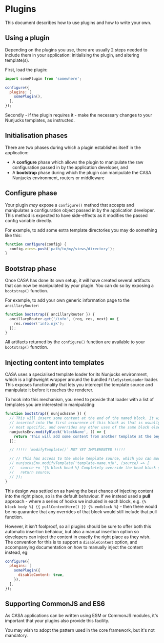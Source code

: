 # Plugins

This document describes how to use plugins and how to write your own.


## Using a plugin

Depending on the plugins you use, there are usually 2 steps needed to include them in your application: initialising the plugin, and altering template(s).

First, load the plugin:

```javascript
import somePlugin from 'somewhere';

configure({
  plugins: [
    somePlugin(),
  ],
});
```

Secondly - if the plugin requires it - make the necessary changes to your Nunjucks templates, as instructed.


## Initialisation phases

There are two phases during which a plugin establishes itself in the application:

* A **configure** phase which allows the plugin to manipulate the raw configuration passed in by the application developer, and
* A **bootstrap** phase during which the plugin can manipulate the CASA Nunjucks environment, routers or middleware


## Configure phase

Your plugin _may_ expose a `configure()` method that accepts and manipulates a configuration object passed in by the application developer. This method is expected to have side-effects as it modifies the passed config variable directly.

For example, to add some extra template directories you may do something like this:

```javascript
function configure(config) {
  config.views.push('path/to/my/views/directory');
}
```


## Bootstrap phase

Once CASA has done its own setup, it will have created several artifacts that can now be manipulated by your plugin. You can do so by exposing a `bootstrap()` function.

For example, to add your own generic information page to the `ancillaryRouter`:

```javascript
function bootstrap({ ancillaryRouter }) {
  ancillaryRouter.get('/info', (req, res, next) => {
    res.render('info.njk');
  });
}
```

All artifacts returned by the `configure()` function are available to your `bootstrap()` function.


## Injecting content into templates

CASA uses a specialised template loader for its Nunjucks environment, which is a lightweight wrapper around the bundled `FileSystemLoader` loader. This exposes functionality that lets you intercept the template source and manipulate it before it reaches the renderer.

To hook into this mechanism, you need to provide that loader with a list of templates you are interested in manipulating:

```javascript
function bootstrap({ nunjucksEnv }) {
  // This will insert some content at the end of the named block. It will be
  // inserted into the first occurence of this block as that is usually the
  // most specific, and overrides any other uses of the same block elsewhere.
  nunjucksEnv.modifyBlock('blockName', () => {
    return 'This will add some content from another template at the beginning of the blockName block: {% include "my-plugin/thing.njk" %}';
  });

  // !!!!! `modifyTemplate()` NOT YET IMPLEMENTED !!!!!

  // // This has access to the whole template source, which you can modify freely
  // nunjucksEnv.modifyTemplate('template-name.njk', (source) => {
  //   source += '{% block head %} Completely override the head block {% endblock %}';
  //   return source;
  // });
}
```

This design was settled on as having the best chance of injecting content into the right place, so is the default behaviour. If we instead used a **pull** approach - where a series of hooks we included in each block, e.g. `{% block body %} {{ pullContentHere() }} {% endblock %}` - then there would be no guarantee that any overrides of that block would still include that pull function.

However, it isn't foolproof, so all plugins should be sure to offer both this automatic insertion behaiour, but also a manual insertion option so developers can inject the content in exactly the right place as they wish. The convention for this is to support a `disableContent` option, and accompanying documentation on how to manually inject the content instead, eg

```javascript
configure({
  plugins: [
    somePlugin({
      disableContent: true,
    }),
  ],
});
```


## Supporting CommonJS and ES6

As CASA applications can be written using ESM or CommonJS modules, it's important that your plugins also provide this facility.

You may wish to adopt the pattern used in the core framework, but it's not mandatory.
